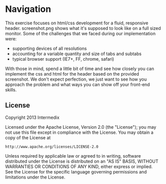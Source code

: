 # Navigation

This exercise focuses on html/css development for a fluid, responsive header.  screenshot.png shows what it's supposed to look like on a full sized monitor.  Some of the challenges that we faced during our implementation were:

* supporting devices of all resolutions
* accounting for a variable quantity and size of tabs and subtabs
* typical browser support (IE7+, FF, chrome, safari)

With those in mind, spend a little bit of time and see how closely you can implement the css and html for the header based on the provided screenshot.  We don't expect perfection, we just want to see how you approach the problem and what ways you can show off your front-end skills. 

## License

Copyright 2013 Intermedix
 
Licensed under the Apache License, Version 2.0 (the "License");
you may not use this file except in compliance with the License.
You may obtain a copy of the License at

    http://www.apache.org/licenses/LICENSE-2.0

Unless required by applicable law or agreed to in writing, software
distributed under the License is distributed on an "AS IS" BASIS,
WITHOUT WARRANTIES OR CONDITIONS OF ANY KIND, either express or implied.
See the License for the specific language governing permissions and
limitations under the License.
